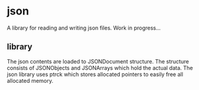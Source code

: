# json
A library for reading and writing json files. Work in progress...

## library
The json contents are loaded to JSONDocument structure. The structure consists of JSONObjects and JSONArrays which hold the actual data.
The json library uses ptrck which stores allocated pointers to easily free all allocated memory.
